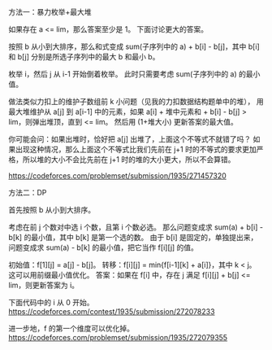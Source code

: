 方法一：暴力枚举+最大堆

如果存在 a <= lim，那么答案至少是 1。
下面讨论更大的答案。

按照 b 从小到大排序，那么和式变成 sum(子序列中的 a) + b[i] - b[j]，其中 b[i] 和 b[j] 分别是所选子序列中的最大 b 和最小 b。

枚举 i，然后 j 从 i-1 开始倒着枚举。
此时只需要考虑 sum(子序列中的 a) 的最小值。

做法类似力扣上的维护子数组前 k 小问题（见我的力扣数据结构题单中的堆），
用最大堆维护从 a[j] 到 a[i-1] 中的元素，如果 a[i] + 堆中元素和 + b[i] - b[j] > lim，则弹出堆顶，直到 <= lim。
然后用 (1+堆大小) 更新答案的最大值。

你可能会问：如果出堆时，恰好把 a[j] 出堆了，上面这个不等式不就错了吗？
如果出现这种情况，那么上面这个不等式比我们先前在 j+1 时的不等式的要求更加严格，所以堆的大小不会比先前在 j+1 时的堆的大小更大，所以不会算错。

https://codeforces.com/problemset/submission/1935/271457320

方法二：DP

首先按照 b 从小到大排序。

考虑在前 j 个数对中选 i 个数，且第 i 个数必选。
那么问题变成求 sum(a) + b[i] - b[k] 的最小值，其中 b[k] 是第一个选的数。
由于 b[i] 是固定的，单独提出来，问题变成求 sum(a) - b[k] 的最小值，把它当作 f[i][j] 的值。

初始值：f[1][j] = a[j] - b[j]。
转移：f[i][j] = min{f[i-1][k] + a[i]}，其中 k < j。
这可以用前缀最小值优化。
答案：如果在 f[i] 中，存在 j 满足 f[i][j] + b[j] <= lim，则更新答案为 i。

下面代码中的 i 从 0 开始。
https://codeforces.com/contest/1935/submission/272078233

进一步地，f 的第一个维度可以优化掉。
https://codeforces.com/problemset/submission/1935/272079355
